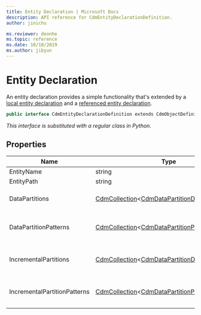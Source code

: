 ```yaml
---
title: Entity Declaration | Microsoft Docs
description: API reference for CdmEntityDeclarationDefinition.
author: jinichu

ms.reviewer: deonhe 
ms.topic: reference 
ms.date: 10/18/2019
ms.author: jibyun
---
```


# Entity Declaration

An entity declaration provides a simple functionality that's extended by a [local entity declaration](localentitydeclaration.md) and a [referenced entity declaration](referencedentitydeclaration.md).

```csharp
public interface CdmEntityDeclarationDefinition extends CdmObjectDefinition, CdmFileStatus
```
*This interface is substituted with a regular class in Python.*

## Properties
|Name|Type|Description|SDK|
|---|---|---|---|
|EntityName|string|The entity's name.|1.0|
|EntityPath|string|The entity's path.|1.0|
|DataPartitions|[CdmCollection](collection.md)\<[CdmDataPartitionDefinition](datapartition.md)>|The data partitions, implemented only by [LocalEntityDeclaration](localentitydeclaration.md).|1.0|
|DataPartitionPatterns|[CdmCollection](collection.md)\<[CdmDataPartitionPatternDefinition](datapartitionpattern.md)>|The data partition patterns, implemented only by [LocalEntityDeclaration](localentitydeclaration.md).|1.0|
|IncrementalPartitions|[CdmCollection](collection.md)\<[CdmDataPartitionDefinition](datapartition.md)>|The incremental partitions, implemented only by [LocalEntityDeclaration](localentitydeclaration.md).|1.6|
|IncrementalPartitionPatterns|[CdmCollection](collection.md)\<[CdmDataPartitionPatternDefinition](datapartitionpattern.md)>|The incremental partition patterns, implemented only by [LocalEntityDeclaration](localentitydeclaration.md).|1.6|

